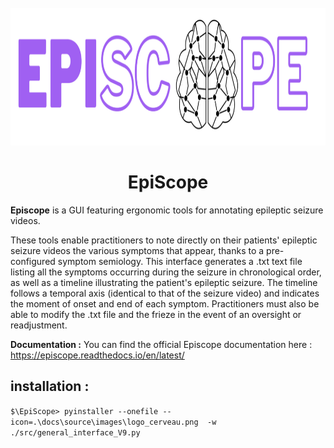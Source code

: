 <!-- PROJECT LOGO -->
<br />
<div align="center">
  <img src="./docs/source/images/Logo_final.png" alt="Logo" width="1000" height="220">
  <h1 align="center">EpiScope</h1>
</div>


**Episcope** is a GUI featuring ergonomic tools for annotating epileptic seizure videos. 

These tools enable practitioners to note directly on their patients' epileptic seizure videos the various symptoms that appear, thanks to a pre-configured symptom semiology. This interface generates a .txt text file listing all the symptoms occurring during the seizure in chronological order, as well as a timeline illustrating the patient's epileptic seizure. The timeline follows a temporal axis (identical to that of the seizure video) and indicates the moment of onset and end of each symptom. Practitioners must also be able to modify the .txt file and the frieze in the event of an oversight or readjustment.

**Documentation :** 
  You can find the official Episcope documentation here : https://episcope.readthedocs.io/en/latest/

**installation :**
----------------
`$\EpiScope> pyinstaller --onefile --icon=.\docs\source\images\logo_cerveau.png  -w ./src/general_interface_V9.py`
